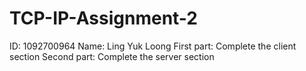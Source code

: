 # TCP-IP-Assignment-2
ID: 1092700964
Name: Ling Yuk Loong
First part: Complete the client section
Second part: Complete the server section
